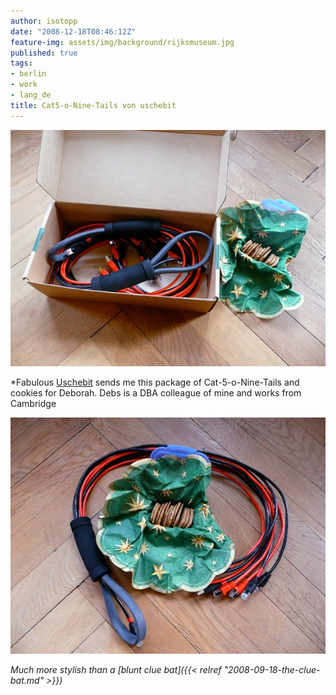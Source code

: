 ```yaml
---
author: isotopp
date: "2008-12-18T08:46:12Z"
feature-img: assets/img/background/rijksmuseum.jpg
published: true
tags:
- berlin
- work
- lang_de
title: Cat5-o-Nine-Tails von uschebit
---
```


![](/uploads/cat5onine1.jpg)

*Fabulous [Uschebit](https://twitter.com/uschebit) sends me this package of Cat-5-o-Nine-Tails and cookies for Deborah. Debs is a DBA colleague of mine and works from Cambridge

![](/uploads/cat5onine2.jpg)

*Much more stylish than a [blunt clue bat]({{< relref "2008-09-18-the-clue-bat.md" >}})*
